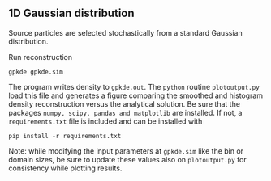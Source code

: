 ## 1D Gaussian distribution 
Source particles are selected stochastically from a standard Gaussian distribution. 

Run reconstruction
```
gpkde gpkde.sim
```
The program writes density to `gpkde.out`. The `python` routine `plotoutput.py` load this file and generates a figure comparing the smoothed and histogram density reconstruction versus the analytical solution. Be sure that the packages `numpy, scipy, pandas and matplotlib` are installed. If not, a `requirements.txt` file is included and can be installed with

```
pip install -r requirements.txt
```

Note: while modifying the input parameters at `gpkde.sim` like the bin or domain sizes, be sure to update these values also on `plotoutput.py` for consistency while plotting results.
